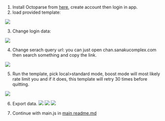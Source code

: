 1. Install Octoparse from [here](https://www.octoparse.com/download/windows), create account then login in app.
2. load provided template:

![](https://i.yatsukiko.me/XoCI8/SIHelide31.png/raw)

3. Change login data:

![](https://i.yatsukiko.me/XoCI8/GohUsicI76.png/raw)

4. Change serach query url:
you can just open chan.sanakucomplex.com then search something and copy the link.

![](https://i.yatsukiko.me/XoCI8/bAkONUMo20.png/raw)

5. Run the template, pick local>standard mode, boost mode will most likely rate limit you and if it does, this template will retry 30 times before quitting.

![](https://i.yatsukiko.me/XoCI8/lumuFoLU94.png/raw)

6. Export data.
![](https://i.yatsukiko.me/XoCI8/BEMObunu43.png/raw)
![](https://i.yatsukiko.me/XoCI8/BIQeHeDu49.png/raw)
![](https://i.yatsukiko.me/XoCI8/jAdINaga07.png/raw)

7. Continue with main.js in [main readme.md](https://github.com/yatsukiko/SankakuScraperLora)

